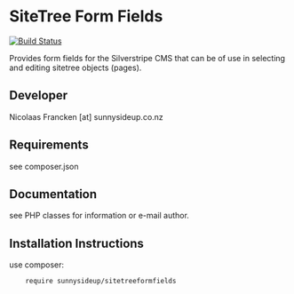 SiteTree Form Fields
================================================================================

[![Build Status](https://travis-ci.org/sunnysideup/silverstripe-sitetreeformfields.svg?branch=master)](https://travis-ci.org/sunnysideup/silverstripe-sitetreeformfields)

Provides form fields for the Silverstripe CMS that can be of use in selecting
and editing sitetree objects (pages).

Developer
-----------------------------------------------
Nicolaas Francken [at] sunnysideup.co.nz


Requirements
-----------------------------------------------
see composer.json


Documentation
-----------------------------------------------
see PHP classes for information or e-mail author.



Installation Instructions
-----------------------------------------------
use composer:

```
    require sunnysideup/sitetreeformfields
```

